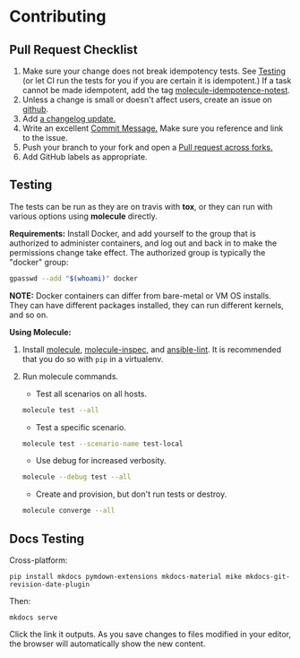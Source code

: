 Contributing
============

Pull Request Checklist
------------------------
1. Make sure your change does not break idempotency tests. See [Testing](#Testing)
(or let CI run the tests for you if you are certain it is idempotent.)
If a task cannot be made idempotent, add the tag [molecule-idempotence-notest](https://github.com/ansible-community/molecule/issues/816#issuecomment-573319053).
2. Unless a change is small or doesn't affect users, create an issue on
[github](https://github.com/pulp/pulp-operator/issues/new).
3. Add [a changelog update.](https://docs.pulpproject.org/contributing/git.html#changelog-update)
4. Write an excellent [Commit Message.](https://docs.pulpproject.org/contributing/git.html#commit-message)
Make sure you reference and link to the issue.
5. Push your branch to your fork and open a [Pull request across forks.](https://help.github.com/articles/creating-a-pull-request-from-a-fork/)
6. Add GitHub labels as appropriate.

Testing
-------

The tests can be run as they are on travis with **tox**, or they can run with various options using
**molecule** directly.

**Requirements:**
Install Docker, and add yourself to the group that is authorized to
administer containers, and log out and back in to make the permissions change
take effect. The authorized group is typically the "docker" group:

```bash
gpasswd --add "$(whoami)" docker
```

**NOTE:** Docker containers can differ from bare-metal or VM OS installs.
They can have different packages installed, they can run different kernels,
and so on.

**Using Molecule:**

1. Install [molecule](https://molecule.readthedocs.io/en/latest/),
[molecule-inspec](https://github.com/ansible-community/molecule-inspec),
and [ansible-lint](https://docs.ansible.com/ansible-lint/).
It is recommended that you do so with `pip` in a virtualenv.

2. Run molecule commands.

      - Test all scenarios on all hosts.
      ```bash
      molecule test --all
      ```

      - Test a specific scenario.
      ```bash
      molecule test --scenario-name test-local
      ```

      - Use debug for increased verbosity.
      ```bash
      molecule --debug test --all
      ```

      - Create and provision, but don't run tests or destroy.
      ```bash
      molecule converge --all
      ```

Docs Testing
------------

Cross-platform:
```
pip install mkdocs pymdown-extensions mkdocs-material mike mkdocs-git-revision-date-plugin
```

Then:
```
mkdocs serve
```
Click the link it outputs. As you save changes to files modified in your editor,
the browser will automatically show the new content.
